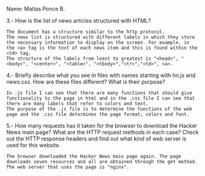 Name: Matías Ponce B.

3.- How is the list of news articles structured with HTML?

	The document has a structure similar to the http protocol.
	The news list is structured with different labels in which they store the necessary information to display on the screen. For example, in the <a> tag is the text of each news item and this is found within the <td> tag.
	The structure of the labels from least to greatest is "<head>", "<body>", "<center>", "<table>", "<tbody>","<tr>","<td>", <a>.

4.- Briefly describe what you see in files with names starting with hn.js and news.css. How are these files different? What is their purpose?

	In .js file I can see that there are many functions that should give functionality to the page in html and in the .css file I can see that there are many labels that refer to colors and text.
	The purpose of the .js file is to determine the functions of the web page and the .css file determines the page format, colors and font.

5.- How many requests has it taken for the browser to download the Hacker News main page? What are the HTTP request methods in each case? Check out the HTTP response headers and find out what kind of web server is used for this website.

	The browser downloaded the Hacker News main page again. The page downloads seven resources and all are obtained through the get method.
	The web server that uses the page is "nginx".